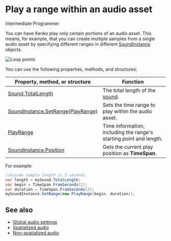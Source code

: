 # Play a range within an audio asset

<span class="label label-doc-level">Intermediate</span>
<span class="label label-doc-audience">Programmer</span>

You can have Xenko play only certain portions of an audio asset. This means, for example, that you can create multiple samples from a single audio asset by specifying different ranges in different [SoundInstance](xref:SiliconStudio.Xenko.Audio.SoundInstance) objects.

![Loop points](media/audio-advanced-features-loop-points.png)

You can use the following properties, methods, and structures:

| Property, method, or structure | Function |
|---------|-----------|
| [Sound.TotalLength](xref:SiliconStudio.Xenko.Audio.Sound.TotalLength) | The total length of the [sound](xref:SiliconStudio.Xenko.Audio.Sound). |
| [SoundInstance.SetRange(PlayRange)](xref:SiliconStudio.Xenko.Audio.SoundInstance.SetRange(SiliconStudio.Xenko.Audio.PlayRange)) | Sets the time range to play within the audio asset. |
| [PlayRange](xref:SiliconStudio.Xenko.Audio.PlayRange) | Time information, including the range's starting point and length. |
| [SoundInstance.Position](xref:SiliconStudio.Xenko.Audio.SoundInstance.Position) | Gets the current play position as **TimeSpan**. |

For example:

```cs
//Assume sample length is 5 seconds.
var length = mySound.TotalLength;
var begin = TimeSpan.FromSeconds(2);
var duration = TimeSpan.FromSeconds(2);
mySoundInstance.SetRange(new PlayRange(begin, duration));
```

## See also
* [Global audio settings](global-audio-settings.md)
* [Spatialized audio](spatialized-audio.md)
* [Non-spatialized audio](non-spatialized-audio.md)